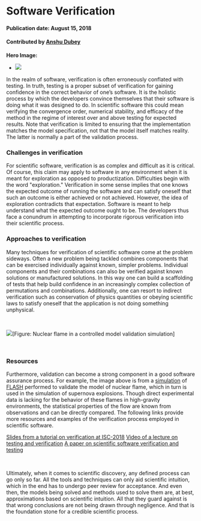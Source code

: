 # Software Verification

#### Publication date: August 15, 2018

#### Contributed by [Anshu Dubey](https://github.com/adubey64)

**Hero Image:**
 
- <img src='https://github.com/betterscientificsoftware/images/raw/master/Blog_081318_SoftVer.png' />

In the realm of software, verification is often erroneously conflated with testing. In truth, testing is a proper subset of verification for gaining confidence in the correct behavior of one’s software. It is the holistic process by which the developers convince themselves that their software is doing what it was designed to do. In scientific software this could mean verifying the convergence order, numerical stability, and efficacy of the method in the regime of interest over and above testing for expected results.  Note that verification is limited to ensuring that the implementation matches the model specification, not that the model itself matches reality. The latter is normally a part of the validation process.

### Challenges in verification  
For scientific software, verification is as complex and difficult as it is critical. Of course, this claim may apply to software in any environment when it is meant for exploration as opposed to productization. Difficulties begin with the word "exploration." Verification in some sense implies that one knows the expected outcome of running the software and can satisfy oneself that such an outcome is either achieved or not achieved. However, the idea of exploration contradicts that expectation. Software is meant to help understand what the expected outcome ought to be. The developers thus face a conundrum in attempting to incorporate rigorous verification into their scientific process.
 
### Approaches to verification
Many techniques for verification of scientific software come at the problem sideways. Often a new problem being tackled combines components that can be exercised individually against known, simpler problems. Individual components and their combinations can also be verified against known solutions or manufactured solutions. In this way one can build a scaffolding of tests that help build confidence in an increasingly complex collection of permutations and combinations. Additionally, one can resort to indirect verification such as conservation of physics quantities or obeying scientific laws to satisfy oneself that the application is not doing something unphysical. 

<br> 

<img src='https://github.com/betterscientificsoftware/images/raw/master/Blog_081318_SoftVer_Diag.png' class='page lightbox' />[Figure: Nuclear flame in a controlled model validation simulation]

<br> 

### Resources 
Furthermore, validation can become a strong component in a good software assurance process. For example, the image above is from a [simulation](http://flash.uchicago.edu/site/gallery) of [FLASH](http://flash.uchicago.edu) performed to validate the model of nuclear flame, which in turn is used in the simulation of supernova explosions. Though direct experimental data is lacking for the behavior of these flames in high-gravity environments, the statistical properties of the flow are known from observations and can be directly compared.  The following links provide more resources and examples of the verification process employed in scientific software.

<a href="https://figshare.com/articles/Testing_of_HPC_Scientific_Software-_Part_1/6453017" class="link-row">Slides from a tutorial on verification at ISC-2018</a>
<a href="https://www.youtube.com/watch?v=c3bXqkBgxuI&index=6&list=PLGj2a3KTwhRaRHLBOsXfw_SegaYiDlgiw" class="link-row">Video of a lecture on testing and verification</a>
<a href="https://onlinelibrary.wiley.com/doi/abs/10.1002/spe.2220" class="link-row">A paper on scientific software verification and testing</a>

<br> 

Ultimately, when it comes to scientific discovery, any defined process can go only so far. All the tools and techniques can only aid scientific intuition, which in the end has to undergo peer review for acceptance. And even then, the models being solved and methods used to solve them are, at best, approximations based on scientific intuition. All that they guard against is that wrong conclusions are not being drawn through negligence. And that is the foundation stone for a credible scientific process. 


<!---
Publish: Preview
RSS update: 2018-08-15
Categories: Reliability
Topics: testing
Tags: bssw-blog-article
Level: 2
Prerequisites: default
Aggregate: none
--->
